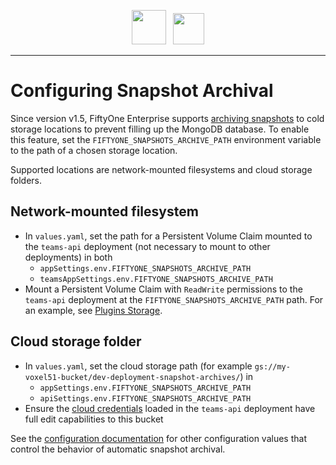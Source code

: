 <!-- markdownlint-disable no-inline-html line-length no-alt-text -->
<!-- markdownlint-disable-next-line first-line-heading -->
<div align="center">
<p align="center">

<img src="https://user-images.githubusercontent.com/25985824/106288517-2422e000-6216-11eb-871d-26ad2e7b1e59.png" height="55px"> &nbsp;
<img src="https://user-images.githubusercontent.com/25985824/106288518-24bb7680-6216-11eb-8f10-60052c519586.png" height="50px">

</p>
</div>
<!-- markdownlint-enable no-inline-html line-length no-alt-text -->

---

# Configuring Snapshot Archival

Since version v1.5, FiftyOne Enterprise supports
[archiving snapshots](https://docs.voxel51.com/enterprise/dataset_versioning.html#snapshot-archival)
to cold storage locations to prevent filling up the MongoDB database.
To enable this feature, set the `FIFTYONE_SNAPSHOTS_ARCHIVE_PATH`
environment variable to the path of a chosen storage location.

Supported locations are network-mounted filesystems and cloud storage folders.

## Network-mounted filesystem

- In `values.yaml`, set the path for a Persistent Volume Claim mounted to the
    `teams-api` deployment (not necessary to mount to other deployments) in both
  - `appSettings.env.FIFTYONE_SNAPSHOTS_ARCHIVE_PATH`
  - `teamsAppSettings.env.FIFTYONE_SNAPSHOTS_ARCHIVE_PATH`
- Mount a Persistent Volume Claim with `ReadWrite` permissions to
    the `teams-api` deployment at the `FIFTYONE_SNAPSHOTS_ARCHIVE_PATH` path.
    For an example, see
    [Plugins Storage][plugins-storage].

## Cloud storage folder

- In `values.yaml`, set the cloud storage path (for example
    `gs://my-voxel51-bucket/dev-deployment-snapshot-archives/`)
    in
  - `appSettings.env.FIFTYONE_SNAPSHOTS_ARCHIVE_PATH`
  - `apiSettings.env.FIFTYONE_SNAPSHOTS_ARCHIVE_PATH`
- Ensure the
    [cloud credentials](https://docs.voxel51.com/enterprise/installation.html#cloud-credentials)
    loaded in the `teams-api` deployment have full edit capabilities to this bucket

See the
[configuration documentation](https://docs.voxel51.com/enterprise/dataset_versioning.html#dataset-versioning-configuration)
for other configuration values that control the behavior of automatic snapshot archival.

[plugins-storage]: https://github.com/voxel51/fiftyone-teams-app-deploy/blob/main/helm/docs/plugins-storage.md
